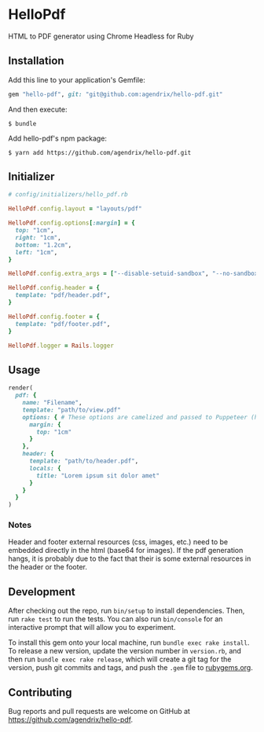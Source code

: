 # HelloPdf

HTML to PDF generator using Chrome Headless for Ruby

## Installation

Add this line to your application's Gemfile:

```ruby
gem "hello-pdf", git: "git@github.com:agendrix/hello-pdf.git"
```

And then execute:

    $ bundle

Add hello-pdf's npm package:

    $ yarn add https://github.com/agendrix/hello-pdf.git

## Initializer

```ruby
# config/initializers/hello_pdf.rb

HelloPdf.config.layout = "layouts/pdf"

HelloPdf.config.options[:margin] = {
  top: "1cm",
  right: "1cm",
  bottom: "1.2cm",
  left: "1cm",
}

HelloPdf.config.extra_args = ["--disable-setuid-sandbox", "--no-sandbox"]

HelloPdf.config.header = {
  template: "pdf/header.pdf",
}

HelloPdf.config.footer = {
  template: "pdf/footer.pdf",
}

HelloPdf.logger = Rails.logger
```

## Usage

```ruby
render(
  pdf: {
    name: "Filename",
    template: "path/to/view.pdf"
    options: { # These options are camelized and passed to Puppeteer (https://github.com/GoogleChrome/puppeteer/blob/v1.2.0/docs/api.md#pagepdfoptions)
      margin: {
        top: "1cm"
      }
    },
    header: {
      template: "path/to/header.pdf",
      locals: {
        title: "Lorem ipsum sit dolor amet"
      }
    }
  }
)
```

### Notes

Header and footer external resources (css, images, etc.) need to be embedded directly in the html (base64 for images).
If the pdf generation hangs, it is probably due to the fact that their is some external resources in the header or the footer.

## Development

After checking out the repo, run `bin/setup` to install dependencies. Then, run `rake test` to run the tests. You can also run `bin/console` for an interactive prompt that will allow you to experiment.

To install this gem onto your local machine, run `bundle exec rake install`. To release a new version, update the version number in `version.rb`, and then run `bundle exec rake release`, which will create a git tag for the version, push git commits and tags, and push the `.gem` file to [rubygems.org](https://rubygems.org).

## Contributing

Bug reports and pull requests are welcome on GitHub at https://github.com/agendrix/hello-pdf.
